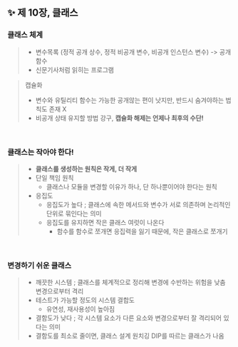 ✨ 제 10장, 클래스
----------------------

### 클래스 체계
> * 변수목록 (정적 공개 상수, 정적 비공개 변수, 비공개 인스턴스 변수) -> 공개 함수 
> * 신문기사처럼 읽히는 프로그램 

>캡슐화 
> * 변수와 유틸리티 함수는 가능한 공개않는 편이 낫지만, 반드시 숨겨야하는 법칙도 존재 X 
> * 비공개 상태 유지할 방법 강구, __캡슐화 해제는 언제나 최후의 수단!__

<br/>

### 클래스는 작아야 한다!  
> * __클래스를 생성하는 원칙은 작게, 더 작게__
> * 단일 책임 원칙
>   - 클래스나 모듈을 변경할 이유가 하나, 단 하나뿐이어야 한다는 원칙
> * 응집도 
>   - 응집도가 높다 ; 클래스에 속한 메서드와 변수가 서로 의존하며 논리적인 단위로 묶인다는 의미 
>   - 응집도를 유지하면 작은 클래스 여럿이 나온다
>     - 함수를 함수로 쪼개면 응집력을 잃기 때문에, 작은 클래스로 쪼개기  

<br/>

### 변경하기 쉬운 클래스  
> * 깨끗한 시스템 ; 클래스를 체계적으로 정리해 변경에 수반하는 위험을 낮춤 
변경으로부터 격리
> * 테스트가 가능할 정도의 시스템 결합도 
>   - 유연성, 재사용성이 높아짐 
> * 결함도가 낮다 ; 각 시스템 요소가 다른 요소와 변경으로부터 잘 격리되어 있다는 의미 
> * 결함도를 최소로 줄이면, 클래스 설계 원치깅 DIP를 따르는 클래스가 나옴 
